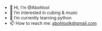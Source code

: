 - 👋 Hi, I’m @Abohlool
- 👀 I’m interested in cubing & music
- 🌱 I’m currently learning python 
- 📫 How to reach me: abohloolk@gmail.com 

<!---
Abohlool/Abohlool is a ✨ special ✨ repository because its `README.md` (this file) appears on your GitHub profile.
You can click the Preview link to take a look at your changes.
--->
